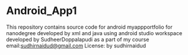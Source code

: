 # Android_App1
This repository contains source code for android myappportfolio for nanodegree developed by xml and java using android studio workspace
developed by SudheerDoppalapudi as a part of my course
email:sudhirnaidud@gmail.com
License: by sudhirnaidud

